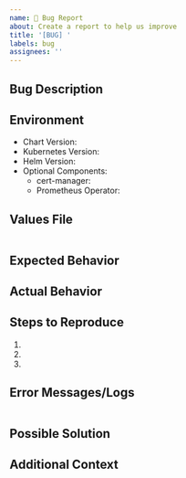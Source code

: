 ```yaml
---
name: 🐛 Bug Report
about: Create a report to help us improve
title: '[BUG] '
labels: bug
assignees: ''
---
```


## Bug Description
<!-- A clear and concise description of what the bug is -->

## Environment
- Chart Version: <!-- e.g., v0.2.9 -->
- Kubernetes Version: <!-- e.g., 1.24.0 -->
- Helm Version: <!-- e.g., 3.10.0 -->
- Optional Components:
  - cert-manager: <!-- version if used -->
  - Prometheus Operator: <!-- version if used -->

## Values File
<!-- Include the relevant parts of your values.yaml -->
```yaml
```

## Expected Behavior
<!-- A clear and concise description of what you expected to happen -->

## Actual Behavior
<!-- What actually happened -->

## Steps to Reproduce
1. 
2. 
3. 

## Error Messages/Logs
<!-- If applicable, add error messages or logs -->
```
```

## Possible Solution
<!-- Optional: suggest a fix/reason for the bug -->

## Additional Context
<!-- Add any other context about the problem here -->